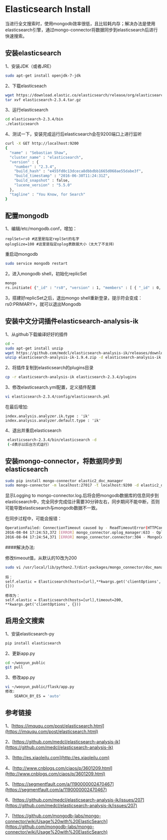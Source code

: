 Elasticsearch Install
=============================

当进行全文搜索时，使用mongodb效率很低，且比较耗内存；解决办法是使用elasticsearch引擎，通过mongo-connector将数据同步到elasticsearch后进行快速搜索。

安装elasticsearch
--------

1、安装JDK（或者JRE）

```bash
sudo apt-get install openjdk-7-jdk
```
2、下载elasticseach

```bash
wget https://download.elastic.co/elasticsearch/release/org/elasticsearch/distribution/tar/elasticsearch/2.3.4/elasticsearch-2.3.4.tar.gz
tar xvf elasticsearch-2.3.4.tar.gz
```

3、运行elasticsearch

```bash
cd elasticsearch-2.3.4/bin
./elasticsearch
```

4、测试一下，安装完成运行后elasticsearch会在9200端口上进行监听

```bash
curl -X GET http://localhost:9200
{
  "name" : "Sebastian Shaw",
  "cluster_name" : "elasticsearch",
  "version" : {
    "number" : "2.3.4",
    "build_hash" : "e455fd0c13dceca8dbbdbb1665d068ae55dabe3f",
    "build_timestamp" : "2016-06-30T11:24:31Z",
    "build_snapshot" : false,
    "lucene_version" : "5.5.0"
  },
  "tagline" : "You Know, for Search"
}
```


配置mongodb
-------

1、编辑/etc/mongodb.conf，增加：
	
	replSet=rs0 #这里是指定replSet的名字 
	oplogSize=100 #这里是指定oplog表数据大小（太大了不支持）

重启动mongodb

```bash
sudo service mongodb restart
```
2，进入mongodb shell，初始化replicSet

```bash
mongo
rs.initiate( {"_id" : "rs0", "version" : 1, "members" : [ { "_id" : 0, "host" : "127.0.0.1:27017" } ]}) 
```
3，搭建好replicSet之后，退出mongo shell重新登录，提示符会变成：rs0:PRIMARY>，就可以退出Mongodb


安装中文分词插件elasticsearch-analysis-ik
-------

1、从github下载编译好好的插件

```bash
cd ~  
sudo apt-get install unzip
wget https://github.com/medcl/elasticsearch-analysis-ik/releases/download/v1.9.4/elasticsearch-analysis-ik-1.9.4.zip
unzip elasticsearch-analysis-ik-1.9.4.zip -d elasticsearch-analysis-ik
```

2、将插件复制到elasticsearch的plugins目录

```bash
cp -r elasticsearch-analysis-ik elasticsearch-2.3.4/plugins
```

3、修改elasticsearch.yml配置，定义插件配置

```bash
vi elasticsearch-2.3.4/config/elasticsearch.yml
```
在最后增加:

	index.analysis.analyzer.ik.type : 'ik'
	index.analysis.analyzer.default.type : 'ik'

4、退出并重启elasticsearch

```bash
 elasticsearch-2.3.4/bin/elasticsearch -d
 (-d表示以后台方式运行）
```

安装mongo-connector，将数据同步到elasticsearch
-------

```bash
sudo pip install mongo-connector elastic2_doc_manager
sudo mongo-connector -m localhost:27017 -t localhost:9200 -d elastic2_doc_manager
```
显示Logging to mongo-connector.log.后将会把mongodb数据库的信息同步到elasticsearch中，完全同步完成估计需要30分钟左右，同步期间不能中断，否则可能导致elasticsearch与mongodb数据不一致。

在同步过程中，可能会报错：

```bash
OperationFailed: ConnectionTimeout caused by - ReadTimeoutError(HTTPConnectionPool(host=u'localhost', port=9200): Read timed out. (read timeout=10))
2016-08-04 17:24:53,372 [ERROR] mongo_connector.oplog_manager:633 - OplogThread: Failed during dump collection cannot recover! Collection(Database(MongoClient(u'127.0.0.1', 27017), u'local'), u'oplog.rs')
2016-08-04 17:24:54,371 [ERROR] mongo_connector.connector:304 - MongoConnector: OplogThread <OplogThread(Thread-7, started 140485117060864)> unexpectedly stopped! Shutting down
```

####解决办法:

修改timeout值，从默认的10改为200

```bash
sudo vi /usr/local/lib/python2.7/dist-packages/mongo_connector/doc_managers/elastic2_doc_manager.py
```
	将：
	self.elastic = Elasticsearch(hosts=[url],**kwargs.get('clientOptions', {}))
	
	修改为：
	self.elastic = Elasticsearch(hosts=[url],timeout=200, **kwargs.get('clientOptions', {}))


启用全文搜索
-------
1、安装elasticsearch-py

```bash
pip install elasticsearch
```
2、更新app.py

```bash
cd ~/wooyun_public
git pull
```

3、修改app.py

```bash
vi ~/wooyun_public/flask/app.py
修改:
	SEARCH_BY_ES = 'auto'
```
参考链接
-------
1、[https://imququ.com/post/elasticsearch.html](https://imququ.com/post/elasticsearch.html)

2、[https://github.com/medcl/elasticsearch-analysis-ik](https://github.com/medcl/elasticsearch-analysis-ik)

3、[http://es.xiaoleilu.com](http://es.xiaoleilu.com)

4、[http://www.cnblogs.com/ciaos/p/3601209.html](http://www.cnblogs.com/ciaos/p/3601209.html)

5、[https://segmentfault.com/a/1190000002470467](https://segmentfault.com/a/1190000002470467)

6、[https://github.com/medcl/elasticsearch-analysis-ik/issues/207](https://github.com/medcl/elasticsearch-analysis-ik/issues/207)

7、[https://github.com/mongodb-labs/mongo-connector/wiki/Usage%20with%20ElasticSearch](https://github.com/mongodb-labs/mongo-connector/wiki/Usage%20with%20ElasticSearch)